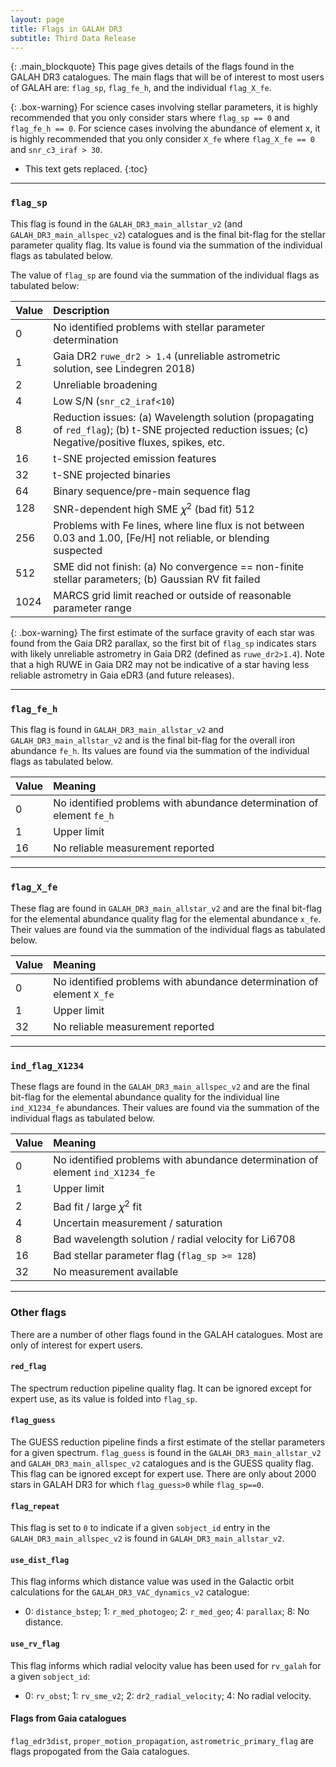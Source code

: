 ```yaml
---
layout: page
title: Flags in GALAH DR3
subtitle: Third Data Release
---
```


{: .main_blockquote}
This page gives details of the flags found in the GALAH DR3 catalogues. The main flags that will be of interest to most users of GALAH are: `flag_sp`, `flag_fe_h`, and the individual `flag_X_fe`.

{: .box-warning}
For science cases involving stellar parameters, it is highly recommended that you only consider stars where `flag_sp == 0` and `flag_fe_h == 0`. For science cases involving the abundance of element x, it is highly recommended that you only consider `X_fe` where `flag_X_fe == 0` and `snr_c3_iraf > 30`.

* This text gets replaced.
{:toc}

---
### `flag_sp`

This flag is found in the `GALAH_DR3_main_allstar_v2` (and `GALAH_DR3_main_allspec_v2`) catalogues and is the final bit-flag for the stellar parameter quality flag. Its value is found via the summation of the individual flags as tabulated below.

The value of `flag_sp` are found via the summation of the individual flags as tabulated below:

| Value | Description |
| :------ |:--- |
| 0 | No identified problems with stellar parameter determination |
| 1 | Gaia DR2 `ruwe_dr2 > 1.4` (unreliable astrometric solution, see Lindegren 2018) |
| 2 | Unreliable broadening |
| 4 | Low S/N (`snr_c2_iraf<10`) |
| 8 | Reduction issues: (a) Wavelength solution (propagating of `red_flag`); (b) t-SNE projected reduction issues; (c) Negative/positive fluxes, spikes, etc. |
| 16 | t-SNE projected emission features |
| 32 | t-SNE projected binaries |
| 64 | Binary sequence/pre-main sequence flag |
| 128 | SNR-dependent high SME 𝜒<sup>2</sup> (bad fit) 512 |
| 256 | Problems with Fe lines, where line flux is not between 0.03 and 1.00, [Fe/H] not reliable, or blending suspected |
| 512 | SME did not finish: (a) No convergence == non-finite stellar parameters; (b) Gaussian RV fit failed |
| 1024 | MARCS grid limit reached or outside of reasonable parameter range |

{: .box-warning}
The first estimate of the surface gravity of each star was found from the Gaia DR2 parallax, so the first bit of `flag_sp` indicates stars with likely unreliable astrometry in Gaia DR2 (defined as `ruwe_dr2>1.4`). Note that a high RUWE in Gaia DR2 may not be indicative of a star having less reliable astrometry in Gaia eDR3 (and future releases).

---

### `flag_fe_h`
This flag is found in `GALAH_DR3_main_allstar_v2` and `GALAH_DR3_main_allstar_v2` and is the final bit-flag for the overall iron abundance `fe_h`. Its values are found via the summation of the individual flags as tabulated below.  

| Value | Meaning |
| :------ |:--- |
| 0 | No identified problems with abundance determination of element `fe_h` |
| 1 | Upper limit |
| 16 | No reliable measurement reported |

---

### `flag_X_fe`
These flag are found in `GALAH_DR3_main_allstar_v2` and are the final bit-flag for the elemental abundance quality flag for the elemental abundance `x_fe`. Their values are found via the summation of the individual flags as tabulated below.  

| Value | Meaning |
| :------ |:--- |
| 0 | No identified problems with abundance determination of element `X_fe` |
| 1 | Upper limit |
| 32 | No reliable measurement reported |

---

### `ind_flag_X1234`
These flags are found in the `GALAH_DR3_main_allspec_v2` and are the final bit-flag for the elemental abundance quality for the individual line `ind_X1234_fe` abundances. Their values are found via the summation of the individual flags as tabulated below.


| Value | Meaning |
| :------ |:--- |
| 0 | No identified problems with abundance determination of element `ind_X1234_fe` |
| 1 | Upper limit |
| 2 | Bad fit / large 𝜒<sup>2</sup> fit |
| 4 | Uncertain measurement / saturation |
| 8 | Bad wavelength solution / radial velocity for Li6708 |
| 16 | Bad stellar parameter flag (`flag_sp >= 128`) |
| 32 | No measurement available |

---

### Other flags
There are a number of other flags found in the GALAH catalogues. Most are only of interest for expert users.

#### `red_flag`
The spectrum reduction pipeline quality flag. It can be ignored except for expert use, as its value is folded into `flag_sp`.

#### `flag_guess`
The GUESS reduction pipeline finds a first estimate of the stellar parameters for a given spectrum. `flag_guess` is found in the `GALAH_DR3_main_allstar_v2` and `GALAH_DR3_main_allspec_v2` catalogues and is the GUESS quality flag. This flag can be ignored except for expert use. There are only about 2000 stars in GALAH DR3 for which `flag_guess>0` while `flag_sp==0`.

#### `flag_repeat`
This flag is set to `0` to indicate if a given `sobject_id` entry in the `GALAH_DR3_main_allspec_v2` is found in `GALAH_DR3_main_allstar_v2`.

#### `use_dist_flag`
This flag informs which distance value was used in the Galactic orbit calculations for the `GALAH_DR3_VAC_dynamics_v2` catalogue:
* 0: `distance_bstep`; 1: `r_med_photogeo`; 2: `r_med_geo`; 4: `parallax`; 8: No distance.

#### `use_rv_flag`
This flag informs which radial velocity value has been used for `rv_galah` for a given `sobject_id`:
* 0: `rv_obst`; 1: `rv_sme_v2`; 2: `dr2_radial_velocity`; 4: No radial velocity.

#### Flags from Gaia catalogues
`flag_edr3dist`, `proper_motion_propagation`, `astrometric_primary_flag` are flags propogated from the Gaia catalogues.
